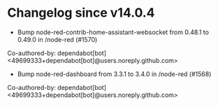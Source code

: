 # Changelog since v14.0.4
- Bump node-red-contrib-home-assistant-websocket from 0.48.1 to 0.49.0 in /node-red (#1570)

Co-authored-by: dependabot[bot] <49699333+dependabot[bot]@users.noreply.github.com> 
- Bump node-red-dashboard from 3.3.1 to 3.4.0 in /node-red (#1568)

Co-authored-by: dependabot[bot] <49699333+dependabot[bot]@users.noreply.github.com> 
